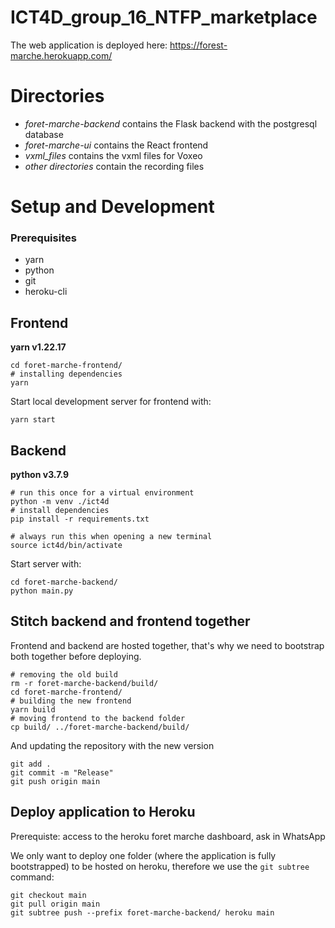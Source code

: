 
# ICT4D_group_16_NTFP_marketplace
The web application is deployed here: https://forest-marche.herokuapp.com/

# Directories
- *foret-marche-backend* contains the Flask backend with the postgresql database
- *foret-marche-ui* contains the React frontend
- *vxml_files* contains the vxml files for Voxeo
- *other directories* contain the recording files 

# Setup and Development

### Prerequisites
- yarn
- python
- git
- heroku-cli

## Frontend
**yarn v1.22.17**

```
cd foret-marche-frontend/
# installing dependencies
yarn
```

Start local development server for frontend with:
```
yarn start
```

## Backend
**python v3.7.9**

```
# run this once for a virtual environment
python -m venv ./ict4d
# install dependencies
pip install -r requirements.txt

```

```
# always run this when opening a new terminal
source ict4d/bin/activate
```

Start server with:
```
cd foret-marche-backend/
python main.py
```

## Stitch backend and frontend together
Frontend and backend are hosted together, that's why we need to bootstrap both together before deploying.
```
# removing the old build
rm -r foret-marche-backend/build/ 
cd foret-marche-frontend/ 
# building the new frontend
yarn build 
# moving frontend to the backend folder
cp build/ ../foret-marche-backend/build/ 
```

And updating the repository with the new version
```
git add .
git commit -m "Release"
git push origin main
```

## Deploy application to Heroku
Prerequiste: access to the heroku foret marche dashboard, ask in WhatsApp


We only want to deploy one folder (where the application is fully bootstrapped) to be hosted on heroku, therefore we use the `git subtree` command:

```
git checkout main
git pull origin main
git subtree push --prefix foret-marche-backend/ heroku main
```
